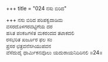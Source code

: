 +++
title = "024 ನಸು ಬಿರಿದ"

+++
ನಸು ಬಿರಿದ ಪರಿಪಕ್ವದಾಡಿಮ   
ವಸರದೊಳಗರವಟ್ಟಿಗೆಯ ದರ   
ಹಸಿತ ಪಂಕಜಗಳಿತ ಮಕರಂದದ ತಟಾಕದಲಿ   
ರಸಭರಿತ ಖರ್ಜೂರ ಫಲ ಸಂ   
ಪ್ರಸರ ಛತ್ರವನೆಸಗಿಯುಪವನ   
ವೆಸೆದುದೈ ಧಾರ್ಮಿಕನವೊಲು ಯದುರಾಯನಿದಿರಿನಲಿ   ॥24॥